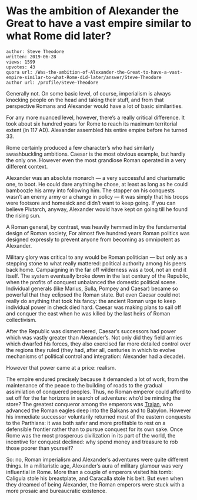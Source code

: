 # Was the ambition of Alexander the Great to have a vast empire similar to what Rome did later?

	author: Steve Theodore
	written: 2019-06-28
	views: 1599
	upvotes: 43
	quora url: /Was-the-ambition-of-Alexander-the-Great-to-have-a-vast-empire-similar-to-what-Rome-did-later/answer/Steve-Theodore
	author url: /profile/Steve-Theodore


Generally not. On some basic level, of course, imperialism is always knocking people on the head and taking their stuff, and from that perspective Romans and Alexander would have a lot of basic similarities.

For any more nuanced level, however, there’s a really critical difference. It took about six hundred years for Rome to reach its maximum territorial extent (in 117 AD). Alexander assembled his entire empire before he turned 33.

Rome certainly produced a few character’s who had similarly swashbuckling ambitions. Caesar is the most obvious example, but hardly the only one. However even the most grandiose Roman operated in a very different context.

Alexander was an absolute monarch — a very successful and charismatic one, to boot. He could dare anything he chose, at least as long as he could bamboozle his army into following him. The stopper on his conquests wasn’t an enemy army or a change in policy — it was simply that his troops were footsore and homesick and didn’t want to keep going. If you can believe Plutarch, anyway, Alexander would have kept on going till he found the rising sun.

A Roman general, by contrast, was heavily hemmed in by the fundamental design of Roman society, For almost five hundred years Roman politics was designed expressly to prevent anyone from becoming as omnipotent as Alexander.

Military glory was critical to any would be Roman politician — but only as a stepping stone to what really mattered: political authority among his peers back home. Campaigning in the far off wilderness was a tool, not an end it itself. The system eventually broke down in the last century of the Republic, when the profits of conquest unbalanced the domestic political scene. Individual generals (like Marius, Sulla, Pompey and Caesar) became so powerful that they eclipsed the Roman state. But even Caesar could not really do anything that took his fancy: the ancient Roman urge to keep individual power in check died hard. Caesar was making plans to sail off and conquer the east when he was killed by the last heirs of Roman collectivism.

After the Republic was dismembered, Caesar’s successors had power which was vastly greater than Alexander’s. Not only did they field armies which dwarfed his forces, they also exercised far more detailed control over the regions they ruled (they had, after all, centuries in which to evolve mechanisms of political control and integration: Alexander had a decade).

However that power came at a price: realism.

The empire endured precisely because it demanded a lot of work, from the maintenance of the peace to the building of roads to the gradual assimilation of conquered peoples. Thus, no Roman emperor could afford to set off for the far horizons in search of adventure: who’d be minding the store? The greatest conqueror among the emperors was [Trajan](https://en.wikipedia.org/wiki/Trajan), who advanced the Roman eagles deep into the Balkans and to Babylon. However his immediate successor voluntarily returned most of the eastern conquests to the Parthians: it was both safer and more profitable to rest on a defensible frontier rather than to pursue conquest for its own sake. Once Rome was the most prosperous civilization in its part of the world, the incentive for conquest declined: why spend money and treasure to rob those poorer than yourself?

So: no, Roman imperialism and Alexander’s adventures were quite different things. In a militaristic age, Alexander’s aura of military glamour was very influential in Rome. More than a couple of emperors visited his tomb: Caligula stole his breastplate, and Caracalla stole his belt. But even when they dreamed of being Alexander, the Roman emperors were stuck with a more prosaic and bureaucratic existence.

